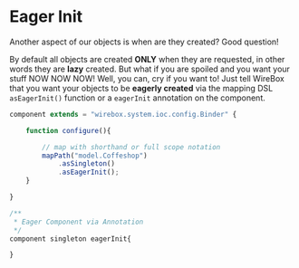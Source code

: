 # Eager Init

Another aspect of our objects is when are they created? Good question!

By default all objects are created **ONLY** when they are requested, in other words they are **lazy** created. But what if you are spoiled and you want your stuff NOW NOW NOW! Well, you can, cry if you want to! Just tell WireBox that you want your objects to be **eagerly created** via the mapping DSL `asEagerInit()` function or a `eagerInit` annotation on the component.

```javascript
component extends = "wirebox.system.ioc.config.Binder" {

    function configure(){

        // map with shorthand or full scope notation
        mapPath("model.Coffeshop")
            .asSingleton()
            .asEagerInit();
    }

}

/**
 * Eager Component via Annotation
 */
component singleton eagerInit{

}
```

